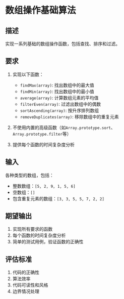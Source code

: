 # 数组操作基础算法

## 描述
实现一系列基础的数组操作函数，包括查找、排序和过滤。

## 要求
1. 实现以下函数：
   - `findMax(array)`: 找出数组中的最大值
   - `findMin(array)`: 找出数组中的最小值
   - `average(array)`: 计算数组元素的平均值
   - `filterEven(array)`: 过滤出数组中的偶数
   - `sortAscending(array)`: 按升序排列数组
   - `removeDuplicates(array)`: 移除数组中的重复元素

2. 不使用内置的高级函数（如`Array.prototype.sort`、`Array.prototype.filter`等）
3. 提供每个函数的时间复杂度分析

## 输入
各种类型的数组，包括：
- 整数数组：`[5, 2, 9, 1, 5, 6]`
- 空数组：`[]`
- 包含重复元素的数组：`[3, 3, 5, 5, 7, 2, 2]`

## 期望输出
1. 实现所有要求的函数
2. 每个函数的时间复杂度分析
3. 简单的测试用例，验证函数的正确性

## 评估标准
1. 代码的正确性
2. 算法效率
3. 代码可读性和风格
4. 边界情况处理